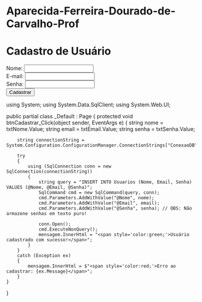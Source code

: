 # Aparecida-Ferreira-Dourado-de-Carvalho-Prof

</head>
<body>
    <form id="form1" runat="server">
        <div class="container">
            <h1>Cadastro de Usuário</h1>
            <div>
                <label for="txtNome">Nome:</label>
                <input type="text" id="txtNome" runat="server" />
            </div>
            <div>
                <label for="txtEmail">E-mail:</label>
                <input type="email" id="txtEmail" runat="server" />
            </div>
            <div>
                <label for="txtSenha">Senha:</label>
                <input type="password" id="txtSenha" runat="server" />
            </div>
            <button id="btnCadastrar" runat="server" onserverclick="btnCadastrar_Click">Cadastrar</button>
            <div id="mensagem" runat="server"></div>
        </div>
    </form>
</body>
</html>

<configuration>
  <connectionStrings>
    <add name="ConexaoDB"
         connectionString="Data Source=localhost\SQLEXPRESS;Initial Catalog=ProjetoWebDB;Integrated Security=True"
         providerName="System.Data.SqlClient" />
  </connectionStrings>
  <system.web>
    <compilation debug="true" targetFramework="4.8"/>
    <pages controlRenderingCompatibilityVersion="4.0"/>
  </system.web>
</configuration>

using System;
using System.Data.SqlClient;
using System.Web.UI;

public partial class _Default : Page
{
    protected void btnCadastrar_Click(object sender, EventArgs e)
    {
        string nome = txtNome.Value;
        string email = txtEmail.Value;
        string senha = txtSenha.Value;

        string connectionString = System.Configuration.ConfigurationManager.ConnectionStrings["ConexaoDB"].ConnectionString;

        try
        {
            using (SqlConnection conn = new SqlConnection(connectionString))
            {
                string query = "INSERT INTO Usuarios (Nome, Email, Senha) VALUES (@Nome, @Email, @Senha)";
                SqlCommand cmd = new SqlCommand(query, conn);
                cmd.Parameters.AddWithValue("@Nome", nome);
                cmd.Parameters.AddWithValue("@Email", email);
                cmd.Parameters.AddWithValue("@Senha", senha); // OBS: Não armazene senhas em texto puro!

                conn.Open();
                cmd.ExecuteNonQuery();
                mensagem.InnerHtml = "<span style='color:green;'>Usuário cadastrado com sucesso!</span>";
            }
        }
        catch (Exception ex)
        {
            mensagem.InnerHtml = $"<span style='color:red;'>Erro ao cadastrar: {ex.Message}</span>";
        }
    }
}

